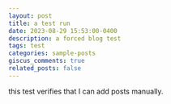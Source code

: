 ```yaml
---
layout: post
title: a test run
date: 2023-08-29 15:53:00-0400
description: a forced blog test
tags: test
categories: sample-posts
giscus_comments: true
related_posts: false
---
```

this test verifies that I can add posts manually.